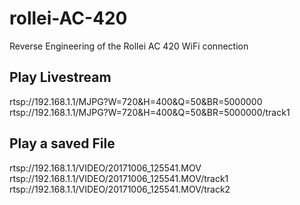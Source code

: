 # rollei-AC-420
Reverse Engineering of the Rollei AC 420 WiFi connection

## Play Livestream
rtsp://192.168.1.1/MJPG?W=720&H=400&Q=50&BR=5000000
rtsp://192.168.1.1/MJPG?W=720&H=400&Q=50&BR=5000000/track1

## Play a saved File
rtsp://192.168.1.1/VIDEO/20171006_125541.MOV
rtsp://192.168.1.1/VIDEO/20171006_125541.MOV/track1
rtsp://192.168.1.1/VIDEO/20171006_125541.MOV/track2
